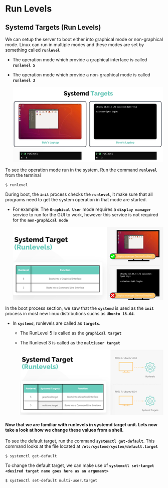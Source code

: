 # Run Levels

## Systemd Targets (Run Levels)

We can setup the server to boot either into graphical mode or non-graphical mode. Linux can run in multiple modes and these modes are set by something called **`runlevel`**
- The operation mode which provide a graphical interface is called **`runlevel 5`**
- The operation mode which provide a non-graphical mode is called **`runlevel 3`**

   ![run-levels](../../images/run-levels.PNG)

To see the operation mode run in the system. Run the command **`runlevel`** from the terminal
```
$ runlevel
```

During boot, the **`init`** process checks the **`runlevel`**, it make sure that all programs need to get the system operation in that mode are started.
  - For example: The **`Graphical User`** mode requires a **`display manager`** service to run for the GUI to work, however this service is not required for the **`non-graphical mode`**

    ![run-levels1](../../images/run-levels1.PNG)

In the boot process section, we saw that the **`systemd`** is used as the **`init`** process in most new linux distributions suchs as **`Ubuntu 18.04`**.
- In **`systemd`**, runlevels are called as **`targets`**.
  - The RunLevel 5 is called as the **`graphical target`** 
  - The Runlevel 3 is called as the **`multiuser target`**
  
    ![run-levels2](../../images/run-levels2.PNG)

#### Now that we are familiar with runlevels in systemd target unit. Lets now take a look at how we change these values from a shell.

To see the default target, run the command **`systemctl get-default`**. This command looks at the file located at **`/etc/systemd/system/default.target`** 
```
$ systemctl get-default
```

To change the default target, we can make use of **`systemctl set-target <desired target name goes here as an argument>`**
```
$ systemctl set-default multi-user.target 
```


